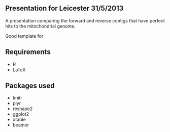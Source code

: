 Presentation for Leicester 31/5/2013
------------------------------------

A presentation comparing the forward and reverse contigs that have perfect hits to the mitochondrial genome.

Good template for

Requirements
------------
+ R
+ LaTeX

Packages used
-------------
+ knitr
+ plyr
+ reshape2
+ ggplot2
+ xtable
+ beamer